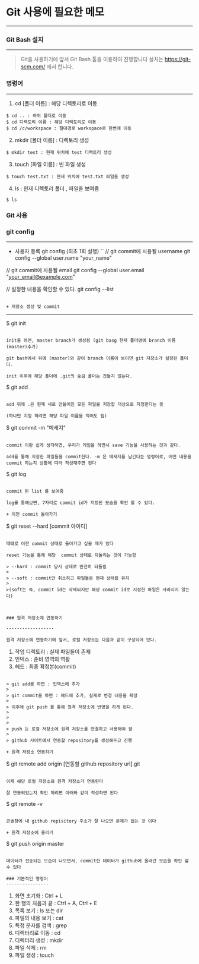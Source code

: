 # Git 사용에 필요한 메모

----------


### Git Bash 설치
------------
> Git을 사용하기에 앞서 Git Bash 툴을 이용하여 진행합니다
> 설치는 https://git-scm.com/ 에서 합니다.

### 명령어

-----------

1. cd [폴더 이름] : 해당 디렉토리로 이동

```
$ cd .. : 하위 폴더로 이동
$ cd 디렉토리 이름 : 해당 디렉토리로 이동
$ cd /c/workspace : 절대경로 workspace로 한번에 이동
```

2. mkdir [폴더 이름] : 디렉토리 생성

```
$ mkdir test : 현재 위치에 test 디렉토리 생성
```

3. touch [파일 이름] : 빈 파일 생성

```
$ touch test.txt : 현재 위치에 test.txt 파일을 생성
```

4. ls : 현재 디렉토리 폴더 , 파일을 보여줌

```
$ ls
```

### Git 사용


### git config 
----------

+ 사용자 등록 git config (최초 1회 실행)
``
// git commit에 사용될 username
git config --global user.name "your_name"
 
// git commit에 사용될 email
git config --global user.email "your_email@example.com"
 
// 설정한 내용을 확인할 수 있다.
git config --list
```

+ 저장소 생성 및 commit

```
----------

$ git init
```

init을 하면, master branch가 생성됨 (git basg 현재 폴더명에 branch 이름(master)추가)

git bash에서 뒤에 (master)와 같이 branch 이름이 보이면 git 저장소가 설정된 폴더다.

init 이후에 해당 폴더에 .git의 숨김 폴더는 건들지 않는다.

```
$ git add .
```

add 뒤에 .은 현재 새로 만들어진 모든 파일을 저장할 대상으로 지정한다는 뜻

(하나만 지정 하려면 해당 파일 이름을 적어도 됨)

```
$ git commit -m "메세지"
```

commit 이란 쉽게 생각하면, 우리가 게임을 하면서 save 기능을 사용하는 것과 같다.

add를 통해 지정한 파일들을 commit한다. -m 은 메세지를 남긴다는 명령어로, 어떤 내용을 commit 하는지 상황에 따라 작성해주면 된다

```
$ git log
```

commit 된 list 를 보여줌

log를 통해보면, 7자리로 commit id가 지정된 모습을 확인 할 수 있다.

+ 이전 commit 돌아가기

```
$ git reset --hard [commit 아이디]
```

때떄로 이전 commit 상태로 돌아가고 싶을 때가 있다

reset 기능을 통해 해당  commit 상태로 되돌리는 것이 가능함

> --hard : commit 당시 상태로 완전히 되돌림
>
> --soft : commit만 취소하고 파일들은 현재 상태를 유지
>
>(soft는 즉, commit id는 삭제되지만 해당 commit id로 지정한 파일은 사라지지 않는다)



### 원격 저장소에 연동하기

------------------

원격 저장소에 연동하기에 앞서, 로컬 저장소는 다음과 같이 구성되어 있다.

```
1. 작업 디렉토리 : 실제 파일들이 존재
2. 인덱스 : 준비 영역의 역활
3. 헤드 : 최종 확정본(commit)
```

> git add를 하면 : 인덱스에 추가
>
> git commit을 하면 : 헤드에 추가, 실제로 변경 내용을 확정
>
> 이후에 git push 를 통해 원격 저장소에 반영을 하게 된다.
>
> 
>
> push 는 로컬 저장소에 원격 저장소를 연결하고 사용해야 함
>
> github 사이트에서 연동할 repository를 생성해두고 진행

+ 원격 저장소 연동하기

```
$ git remote add origin [연동할 github repository url].git
```

이제 해당 로컬 저장소와 원격 저장소가 연동된다

잘 연동되었는지 확인 하려면 아래와 같이 작성하면 된다

```
$ git remote -v
```

콘솔창에 내 github repisitory 주소가 잘 나오면 문제가 없는 것 이다

+ 원격 저장소에 올리기

```
$ git push origin master
```

데이터가 전송되는 모습이 나오면서, commit한 데이터가 github에 올라간 모습을 확인 할 수 있다

### 기본적인 명령어
----------------
```
1. 화면 초기화 : Ctrl + L
2. 한 행의 처음과 끝 : Ctrl + A, Ctrl + E
3. 목록 보기 : ls 또는 dir
4. 파일의 내용 보기 : cat
5. 특정 문자를 검색 : grep
6. 디렉터리로 이동 : cd
7. 디렉터리 생성 : mkdir
8. 파일 삭제 : rm
9. 파일 생성 : touch
```
